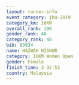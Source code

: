 ```yaml
---
layout: runner-info 
event_category: jbu-2019 
category_km: 16KM  
overall_rank: 196
gender_rank: 48
category_rank: 48
bib: 63034
name: HAZWAH HISNOR
category: 16KM Women Open
gender: Female
finish_time: 3-32-53
country: Malaysia
---
```

